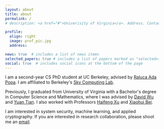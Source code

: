 ```yaml
---
layout: about
title: about
permalink: /
# description: <a href="#">Univerisity of Virginia</a>. Address. Contacts. Moto. Etc.

profile:
  align: right
  image: prof_pic.jpg
  address: 

news: true  # includes a list of news items
selected_papers: true # includes a list of papers marked as "selected={true}"
social: true  # includes social icons at the bottom of the page
---
```


I am a second-year CS PhD student at UC Berkeley, advised by [Raluca Ada Popa](https://people.eecs.berkeley.edu/~raluca/). I am affiliated to Berkeley's [Sky Computing Lab](https://sky.cs.berkeley.edu/).

Previously, I graduated from University of Virginia with a Bachelor's degree in Computer Science and Mathematics, where I was advised by [David Wu](https://www.cs.utexas.edu/~dwu4/) and [Yuan Tian](https://www.ytian.info/). I also worked with Professors [Haifeng Xu](https://www.haifeng-xu.com/) and [Xiaohui Bei](https://personal.ntu.edu.sg/xhbei/).


I am interested in system security, machine learning, and applied cryptography. If you are interested in research collaboration, please shoot me an [email](mailto:sijuntan@berkeley.edu).

<!-- My research interest lies in cryptography and computer security. In particular, I study cryptographic primitives such as Secure Multi-party Computation (MPC) and Zero-knowledge Proof (ZKP), and leverage them to build decentralized systems. If you are interested in research collaboration, please shoot me an [email](mailto:sijuntan@berkeley.edu). -->

<!-- My research lies in cryptography, machine learning, and distributed systems. I am mainly interested in research in the following two directions: 1) build systems that can protect users' data privacy by leveraging cryptographic tools. 2) studying cryptographic primitives that can improve the scalability, verifiability, and privacy of blockchain.   -->